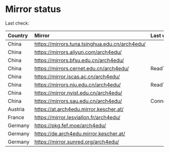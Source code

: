 <script src="./time.js"></script>
# Mirror status
Last check: <script type="text/javascript">localize(1706325421.2927945);</script>

|Country|Mirror|Last update|
|:------|:-----|:----------|
|China|https://mirrors.tuna.tsinghua.edu.cn/arch4edu/|<script type="text/javascript">localize(1706250655);</script>|
|China|https://mirrors.aliyun.com/arch4edu/|<script type="text/javascript">localize(1706250655);</script>|
|China|https://mirrors.bfsu.edu.cn/arch4edu/|<script type="text/javascript">localize(1706250655);</script>|
|China|https://mirrors.cernet.edu.cn/arch4edu/|ReadTimeout|
|China|https://mirror.iscas.ac.cn/arch4edu/|<script type="text/javascript">localize(1706250655);</script>|
|China|https://mirrors.nju.edu.cn/arch4edu/|ReadTimeout|
|China|https://mirror.nyist.edu.cn/arch4edu/|<script type="text/javascript">localize(1706250655);</script>|
|China|https://mirrors.sau.edu.cn/arch4edu/|ConnectionError|
|Austria|https://at.arch4edu.mirror.kescher.at/|<script type="text/javascript">localize(1706250655);</script>|
|France|https://mirror.lesviallon.fr/arch4edu/|<script type="text/javascript">localize(1706250655);</script>|
|Germany|https://pkg.fef.moe/arch4edu/|<script type="text/javascript">localize(1706250655);</script>|
|Germany|https://de.arch4edu.mirror.kescher.at/|<script type="text/javascript">localize(1706250655);</script>|
|Germany|https://mirror.sunred.org/arch4edu/|<script type="text/javascript">localize(1706250655);</script>|

<script src="./tablefilter/tablefilter.js"></script>
<script src="./table.js"></script>